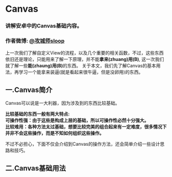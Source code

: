 # Canvas
### 讲解安卓中的Canvas基础内容。
### 作者微博: [@攻城师sloop](http://weibo.com/5459430586)

上一次我们了解自定义View的流程，以及几个重要的相关函数，不过，这些东西依旧还是理论，只能用来了解一下原理，并不能<b>拿来(zhuang)用(B)</b>, 这一次我们就了解一些<b>能(zhaung)用(B)</b>的东西。
关于本文，我们先了解Canvas的基本用法，再学习一个能拿来装逼(就是看起来很牛逼，但是没卵用)的东西。

## 一.Canvas简介
Canvas可以说是一大利器，因为涉及到的东西比较基础。

<b>比较基础的东西一般有两大特点:<br/>
可操作性强：由于这些是构成上层的基础，所以可操作性必然十分强大。<br/>
比较难用：各种方法太过基础，想要比较完美的组合起来有一定难度，很多情况下并非不会这些操作，而是不知如何组织这些操作。</b>

不过不必担心，下面不仅会介绍到Canvas的操作方法，还会简单介绍一些设计思路和技巧。

## 二.Canvas基础用法
